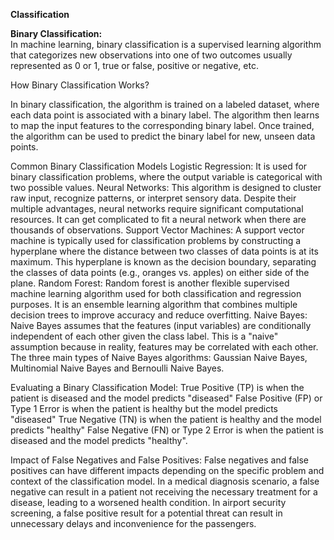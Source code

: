 **Classification**<br/>

**Binary Classification:**<br/>
In machine learning, binary classification is a supervised learning algorithm that categorizes new observations into one of two outcomes usually represented as 0 or 1, true or false, positive or negative, etc.

How Binary Classification Works?

In binary classification, the algorithm is trained on
a labeled dataset, where each data point is
associated with a binary label.
The algorithm then learns to map the input
features to the corresponding binary label. Once
trained, the algorithm can be used to predict the
binary label for new, unseen data points.

Common Binary Classification Models
Logistic Regression: It is used for binary classification problems, where
the output variable is categorical with two
possible values.
Neural Networks: This algorithm is designed to cluster raw input,
recognize patterns, or interpret sensory data.
Despite their multiple advantages, neural
networks require significant computational
resources. It can get complicated to fit a neural
network when there are thousands of
observations.
Support Vector Machines: A support vector machine is typically used for
classification problems by constructing a
hyperplane where the distance between two
classes of data points is at its maximum. This
hyperplane is known as the decision boundary,
separating the classes of data points (e.g.,
oranges vs. apples) on either side of the plane.
Random Forest: Random forest is another flexible supervised
machine learning algorithm used for both
classification and regression purposes. It is an
ensemble learning algorithm that combines
multiple decision trees to improve accuracy and
reduce overfitting.
Naive Bayes: Naive Bayes assumes that the features (input
variables) are conditionally independent of each
other given the class label. This is a "naive"
assumption because in reality, features may be
correlated with each other. The three main types
of Naive Bayes algorithms: Gaussian Naive Bayes,
Multinomial Naive Bayes and Bernoulli Naive
Bayes.

Evaluating a Binary Classification Model:
True Positive (TP) is when the patient is diseased
and the model predicts "diseased"
False Positive (FP) or Type 1 Error is when the
patient is healthy but the model predicts
"diseased"
True Negative (TN) is when the patient is healthy
and the model predicts "healthy"
False Negative (FN) or Type 2 Error is when the
patient is diseased and the model predicts
"healthy".

Impact of False Negatives and False Positives:
False negatives and false positives can have
different impacts depending on the specific
problem and context of the classification model.
In a medical diagnosis scenario, a false negative
can result in a patient not receiving the necessary
treatment for a disease, leading to a worsened
health condition.
In airport security screening, a false positive
result for a potential threat can result in
unnecessary delays and inconvenience for the
passengers.